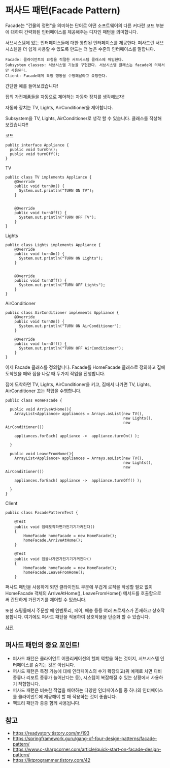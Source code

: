 # 퍼사드 패턴(Facade Pattern)

Facade는 "건물의 정면"을 의미하는 단어로 어떤 소프트웨어의 다른 커다란 코드 부분에 대하여 간략화된 인터페이스를 제공해주는 디자인 패턴을 의미합니다. 

서브시스템에 있는 인터페이스들에 대한 통합된 인터페이스를 제공한다. 퍼사드란 서브시스템을 더 쉽게 사용할 수 있도록 만드는 더 높은 수준의 인터페이스를 말합니다.


    Facade: 클라이언트의 요청을 적절한 서브시스템 클래스에 위임한다.
    Subsystem classes: 서브시스템 기능을 구현한다. 서브시스템 클래스는 facade에 의해서만 사용된다.
    Client: Facade에게 특정 행동을 수행해달라고 요청한다.
    
    
간단한 예를 들어보겠습니다! 

집의 가전제품들을 자동으로 제어하는 자동화 장치를 생각해보자! 

자동화 장치는 TV, Lights, AirConditioner을 제어합니다.

Subsystem을 TV, Lights, AirConditioner로 생각 할 수 있습니다. 클래스를 작성해보겠습니다!! 


코드


    public interface Appliance {
      public void turnOn();
      public void turnOff();
    }
  
TV


    public class TV implements Appliance {
        @Override
        public void turnOn() {
          System.out.println("TURN ON TV");
        }


        @Override
        public void turnOff() {
          System.out.println("TURN OFF TV");
        }
    }
  
Lights


    public class Lights implements Appliance {
        @Override
        public void turnOn() {
          System.out.println("TURN ON Lights");
        }


        @Override
        public void turnOff() {
          System.out.println("TURN OFF Lights");
        }
    }

AirConditioner


    public class AirConditioner implements Appliance {
        @Override
        public void turnOn() {
          System.out.println("TURN ON AirConditioner");
        }

        @Override
        public void turnOff() {
          System.out.println("TURN OFF AirConditioner");
        }
    }

이제 Facade 클래스를 정의합니다. Facade를 HomeFacade 클래스로 정의하고 집에 도착했을 때와 집을 나갈 때 두가지 작업을 진행합니다.

집에 도착하면 TV, Lights, AirConditioner을 키고, 집에서 나가면 TV, Lights, AirConditioner 끄는 작업을 수행합니다.


    public class HomeFacade {

      public void ArriveAtHome(){
        ArrayList<Appliance> appliances = Arrays.asList(new TV(), 
                                                        new Lights(),
                                                        new AirConditioner())

        appliances.forEach( appliance ->  appliance.turnOn() );

      }

      public void LeaveFromHome(){
        ArrayList<Appliance> appliances = Arrays.asList(new TV(), 
                                                        new Lights(),
                                                        new AirConditioner())

        appliances.forEach( appliance ->  appliance.turnOff() );

      }
    }


Client

    public class FacadePatternTest {

        @Test
        public void 집에도착하면가전기기가켜진다()
        {
            HomeFacade homeFacade = new HomeFacade();
            homeFacade.ArriveAtHome();
        }

        @Test
        public void 집을나가면가전기기가꺼진다()
        {
            HomeFacade homeFacade = new HomeFacade();
            homeFacade.LeaveFromHome();
        }
  
퍼사드 패턴을 사용하게 되면 클라이언트 부분에 무겁게 로직을 작성할 필요 없이 HomeFacade 객체의 ArriveAtHome(), LeaveFromHome() 메서드를 호출함으로써 간단하게 가전기기를 제어할 수 있습니다.

또한 쇼핑몰에서 주문할 때 인벤토리, 페이, 배송 등등 여러 프로세스가 존재하고 상호작용합니다. 여기에도 퍼사드 패턴을 적용하여 상호작용을 단순화 할 수 있습니다.

[사진](https://springframework.guru/gang-of-four-design-patterns/facade-pattern/)


## 퍼사드 패턴의 중요 포인트!

- 퍼사드 패턴은 클라이언트 어플리케이션의 헬퍼 역할을 하는 것이지, 서브시스템 인터페이스를 숨기는 것은 아닙니다.
- 퍼사드 패턴은 특정 기능에 대해 인터페이스의 수가 확장되고(위 예제로 치면 디비 종류나 리포트 종류가 늘어난다는 등), 시스템이 복잡해질 수 있는 상황에서 사용하기 적합합니다.
- 퍼사드 패턴은 비슷한 작업을 해야하는 다양한 인터페이스들 중 하나의 인터페이스를 클라이언트에 제공해야 할 때 적용하는 것이 좋습니다.
- 팩토리 패턴과 종종 함께 사용됩니다.

## 참고

- https://readystory.tistory.com/m/193
- https://springframework.guru/gang-of-four-design-patterns/facade-pattern/
- https://www.c-sharpcorner.com/article/quick-start-on-facade-design-pattern/
- https://lktprogrammer.tistory.com/42
